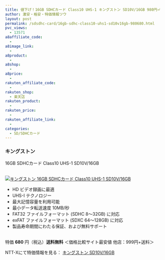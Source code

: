 ```yaml
---
title: 値下げ！16GB SDHCカード Class10 UHS-1 キングストン SD10V/16GB 980円→特価680円！送料無料！
author: 激安・格安・特価情報ツウ
layout: post
permalink: /sdsdhc-card/16gb-sdhc-class10-uhs1-sd10v16gb-980680.html
pvc_views:
  - 13571
a8affiliate_code:
  -
a8image_link:
  -
a8product:
  -
a8shop:
  -
a8price:
  -
rakuten_affiliate_code:
  -
rakuten_shop:
  - 楽天店
rakuten_product:
  -
rakuten_price:
  -
rakuten_affiliate_link:
  -
categories:
  - SD/SDHCカード
---
```

### キングストン
16GB SDHCカード Class10 UHS-1 SD10V/16GB

<div class="img-bg2 img_L">
  <a href="//px.a8.net/svt/ejp?a8mat=ZYP6S+8IMA3E+S1Q+BWGDT&#038;a8ejpredirect=//nttxstore.jp/_II_KS14782627" target="_blank"><br /> <img border="0" alt="キングストン 16GB SDHCカード Class10 UHS-1 SD10V/16GB" src="//i1.wp.com/image.nttxstore.jp/l2_images/K/KS/KS14782627.jpg?w=120" data-recalc-dims="1" /></a>
</div>

<!--more-->

  * HD ビデオ録画に最適
  * UHS-I テクノロジー
  * 最大記憶容量を利用可能
  * 最小データ転送速度 10MB/秒
  * FAT32 ファイルフォーマット (SDHC 8～32GB) に対応
  * exFAT ファイルフォーマット (SDXC 64～128GB) に対応
  * 製品寿命期間にわたる保証、および無料サポート

<br clear="all" />特価 <span class="tokka-price"><strong>680</strong></span> 円（税込）**送料無料** ＜価格比較サイト最安値 他店：999円+送料＞

NTT-Xにて特価情報を見る： <span class="fs150p"><a href="//px.a8.net/svt/ejp?a8mat=ZYP6S+8IMA3E+S1Q+BWGDT&#038;a8ejpredirect=//nttxstore.jp/_II_KS14782627" target="_blank">キングストン SD10V/16GB</a></span>
